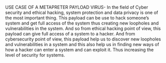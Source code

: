 USE CASE OF A METAPRETER PAYLOAD VIRUS-
In the field of Cyber security and ethical hacking, system protection and data privacy is one of the most important thing.
This payload can be use to hack someone’s system and get full access of the system thus creating new loopholes and vulnerabilities in the system.
And so from ethical hacking point of view, this payload can give full access of a system to a hacker.
And from cybersecurity point of view, this payload help us to discover new loopholes and vulnerabilities in a system and this also help us in finding new ways of how a hacker can enter a system and can exploit it. Thus increasing the level of security for systems.
